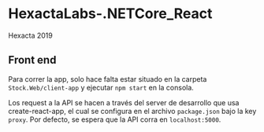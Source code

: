 # HexactaLabs-.NETCore_React

Hexacta 2019

## Front end

Para correr la app, solo hace falta estar situado en la carpeta `Stock.Web/client-app` y ejecutar `npm start` en la consola.

Los request a la API se hacen a través del server de desarrollo que usa create-react-app, el cual se configura en el archivo
`package.json` bajo la key `proxy`. Por defecto, se espera que la API corra en `localhost:5000`.
